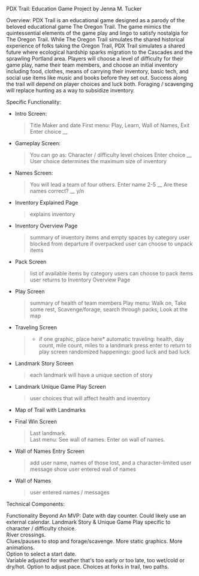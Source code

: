 PDX Trail: Education Game Project by Jenna M. Tucker

Overview:  PDX Trail is an educational game designed as a parody of the beloved
educational game The Oregon Trail.  The game mimics the quintessential elements
of the game play and lingo to satisfy nostalgia for The Oregon Trail.  While
The Oregon Trail simulates the shared historical experience of folks taking the
Oregon Trail, PDX Trail simulates a shared future where ecological hardship
sparks migration to the Cascades and the sprawling Portland area.  Players will
choose a level of difficulty for their game play, name their team members, and
choose an initial inventory including food, clothes, means of carrying their
inventory, basic tech, and social use items like music and books before they
set out.  Success along the trail will depend on player choices and luck both.
Foraging / scavenging will replace hunting as a way to subsidize inventory.

Specific Functionality:
  - Intro Screen:
     > Title
     > Maker and date
     > First menu: Play, Learn, Wall of Names, Exit
     > Enter choice __

  - Gameplay Screen:
    > You can go as:
    > Character / difficulty level choices
    > Enter choice __
    > User choice determines the maximum size of inventory

  - Names Screen:
    > You will lead a team of four others.
    > Enter name 2-5 __
    > Are these names correct? __ y/n

  - Inventory Explained Page
    > explains inventory

  - Inventory Overview Page
    > summary of inventory items and empty spaces by category
    > user blocked from departure if overpacked
    > user can choose to unpack items

  - Pack Screen
    > list of available items by category
    > users can choose to pack items
    > user returns to Inventory Overview Page

  - Play Screen
    > summary of health of team members
    > Play menu:  Walk on, Take some rest, Scavenge/forage, search through packs,
      Look at the map

  - Traveling Screen
    > * if one graphic, place here*
    > automatic traveling: health, day count, mile count, miles to a landmark
    > press enter to return to play screen
    > randomized happenings: good luck and bad luck

  - Landmark Story Screen
    > each landmark will have a unique section of story

  - Landmark Unique Game Play Screen
    > user choices that will affect health and inventory

  - Map of Trail with Landmarks

  - Final Win Screen
    > Last landmark.  
    > Last menu:  See wall of names. Enter on wall of names.

  - Wall of Names Entry Screen
    > add user name, names of those lost, and a character-limited user message
    > show user entered wall of names

  - Wall of Names
    > user entered names / messages

Technical Components:  


Functionality Beyond An MVP:
  Date with day counter.  Could likely use an external calendar.
  Landmark Story & Unique Game Play specific to character / difficulty choice.  
  River crossings.  
  Clues/pauses to stop and forage/scavenge.
  More static graphics.
  More animations.  
  Option to select a start date.  
    Variable adjusted for weather that's too early or too late, too wet/cold or
    dry/hot.
  Option to adjust pace.
  Choices at forks in trail, two paths.  
